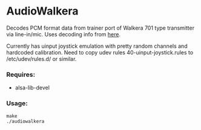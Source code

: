AudioWalkera
============
Decodes PCM format data from trainer port of Walkera 701 type transmitter via line-in/mic. Uses decoding info from [here](http://www.smartpropoplus.com/Docs/Walkera_Wk-0701_PCM.pdf).

Currently has uinput joystick emulation with pretty random channels and hardcoded calibration. Need to copy udev rules 40-uinput-joystick.rules to /etc/udev/rules.d/ or similar.


### Requires:

* alsa-lib-devel

### Usage:

```
make
./audiowalkera
```
